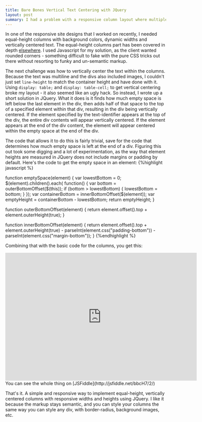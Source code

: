 ```yaml
---
title: Bare Bones Vertical Text Centering with JQuery
layout: post
summary: I had a problem with a responsive column layout where multiples lines of text needed to be vertically centered inside the columns no matter how tall they were. This JQuery snippet fixed it.
---
```


In one of the responsive site designs that I worked on recently, I needed equal-height columns with background colors, dynamic widths and vertically centered text. The equal-height columns part has been covered in depth [elsewhere](https://www.google.com/search?q=equal+height+columns). I used Javascript for my solution, as the client wanted rounded corners - something difficult to fake with the pure CSS tricks out there without resorting to funky and un-semantic markup.

The next challenge was how to vertically center the text within the columns. Because the text was multiline and the divs also included images, I couldn't just set `line-height` to match the container height and have done with it. Using `display: table;` and `display: table-cell;` to get vertical centering broke my layout - it also seemed like an ugly hack. So instead, I wrote up a short solution in JQuery. What it does is it finds how much empty space is left below the last element in the div, then adds half of that space to the top of a specified element within that div, resulting in the div being vertically centered. If the element specified by the text-identifier appears at the top of the div, the entire div contents will appear vertically centered. If the element appears at the end of the div content, the element will appear centered within the empty space at the end of the div.


The code that allows it to do this is fairly trivial, save for the code that determines how much empty space is left at the end of a div. Figuring this out took some digging and a lot of experimentation, as the way that element heights are measured in JQuery does not include margins or padding by default. Here's the code to get the empty space in an element:
{%highlight javascript %}

function emptySpace(element) {
	var lowestBottom = 0; 
	$(element).children().each( function() { 
	var bottom = outerBottomOffset($(this)); 
		if (bottom > lowestBottom) { lowestBottom = bottom; } 
	}); 
	var containerBottom = innerBottomOffset($(element)); 
	var emptyHeight = containerBottom - lowestBottom; 
	return emptyHeight;
}

function outerBottomOffset(element) { 
	return element.offset().top + element.outerHeight(true); 
} 

function innerBottomOffset(element) { 
	return element.offset().top 
		   + element.outerHeight(true) 
		   - parseInt(element.css("padding-bottom")) 
		   - parseInt(element.css("margin-bottom")); 
} 
{%endhighlight %}

Combining that with the basic code for the columns, you get this:
<iframe width="600" height="400" src="http://jsfiddle.net/bbcH7/2/embedded/" allowfullscreen="allowfullscreen" frameborder="0"></iframe>
You can see the whole thing on [JSFiddle](http://jsfiddle.net/bbcH7/2/)

That's it. A simple and responsive way to implement equal-height, vertically centered columns with responsive widths and heights using JQuery. I like it because the markup stays semantic, and you can style your columns the same way you can style any div, with border-radius, background images, etc.
